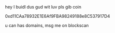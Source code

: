 hey I buidl dus gud wit luv pls gib coin

0xd11CAa78932E1E6Af9FBA98249188e8C537917D4

u can has domains, msg me on blockscan